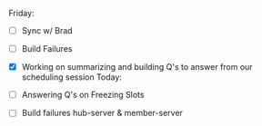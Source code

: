 Friday:
  - [ ] Sync w/ Brad
  - [ ] Build Failures
  - [x] Working on summarizing and building Q's to answer from our scheduling session
Today:
  - [ ] Answering Q's on Freezing Slots
  - [ ] Build failures hub-server & member-server

